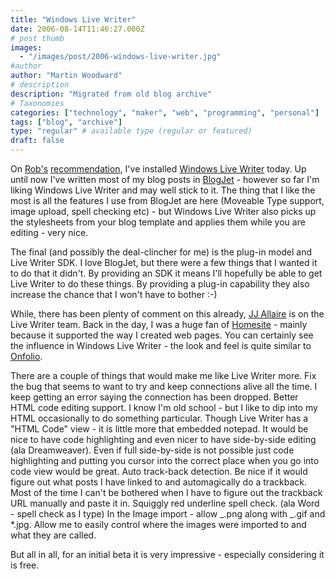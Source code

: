 ```yaml
---
title: "Windows Live Writer"
date: 2006-08-14T11:46:27.000Z
# post thumb
images:
  - "/images/post/2006-windows-live-writer.jpg"
#author
author: "Martin Woodward"
# description
description: "Migrated from old blog archive"
# Taxonomies
categories: ["technology", "maker", "web", "programming", "personal"]
tags: ["blog", "archive"]
type: "regular" # available type (regular or featured)
draft: false
---
```


[](http://www.woodwardweb.com/WindowsLiveWriter/WindowsLiveWriter_A58B/live_writer.png) On [Rob's](http://blogs.msdn.com/robcaron) [recommendation](http://blogs.msdn.com/robcaron/archive/2006/08/14/699196.aspx), I've installed [Windows Live Writer](http://windowslivewriter.spaces.live.com/) today. Up until now I've written most of my blog posts in [BlogJet](http://blogjet.com/) - however so far I'm liking Windows Live Writer and may well stick to it. The thing that I like the most is all the features I use from BlogJet are here (Moveable Type support, image upload, spell checking etc) - but Windows Live Writer also picks up the stylesheets from your blog template and applies them while you are editing - very nice.

The final (and possibly the deal-clincher for me) is the plug-in model and Live Writer SDK. I love BlogJet, but there were a few things that I wanted it to do that it didn't. By providing an SDK it means I'll hopefully be able to get Live Writer to do these things. By providing a plug-in capability they also increase the chance that I won't have to bother :-)

While, there has been plenty of comment on this already, [JJ Allaire](http://flyingupsidedown.wordpress.com/) is on the Live Writer team. Back in the day, I was a huge fan of [Homesite](http://www.adobe.com/products/homesite/) - mainly because it supported the way I created web pages. You can certainly see the influence in Windows Live Writer - the look and feel is quite similar to [Onfolio](http://www.onfolio.com/).

There are a couple of things that would make me like Live Writer more. Fix the bug that seems to want to try and keep connections alive all the time. I keep getting an error saying the connection has been dropped. Better HTML code editing support. I know I'm old school - but I like to dip into my HTML occasionally to do something particular. Though Live Writer has a "HTML Code" view - it is little more that embedded notepad. It would be nice to have code highlighting and even nicer to have side-by-side editing (ala Dreamweaver). Even if full side-by-side is not possible just code highlighting and putting you cursor into the correct place when you go into code view would be great. Auto track-back detection. Be nice if it would figure out what posts I have linked to and automagically do a trackback. Most of the time I can't be bothered when I have to figure out the trackback URL manually and paste it in. Squiggly red underline spell check. (ala Word - spell check as I type) In the Image import - allow _.png along with _.gif and \*.jpg. Allow me to easily control where the images were imported to and what they are called.

But all in all, for an initial beta it is very impressive - especially considering it is free.

